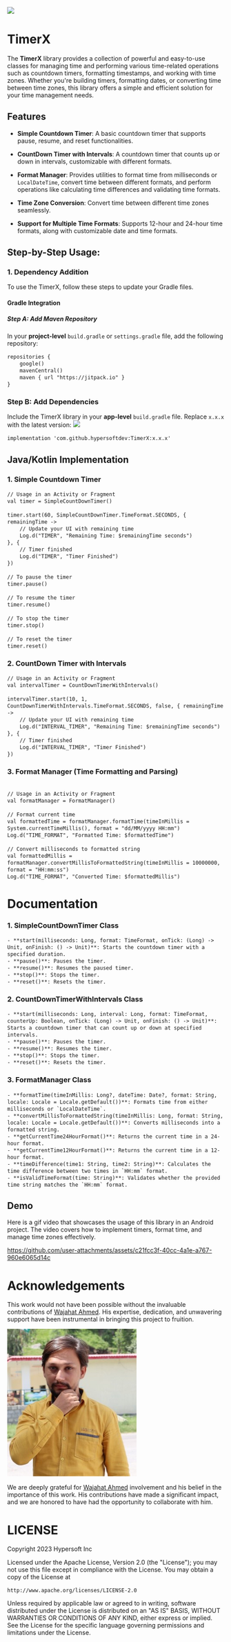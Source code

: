 [![](https://jitpack.io/v/hypersoftdev/TimerX.svg)](https://jitpack.io/#hypersoftdev/TimerX)
# TimerX

The **TimerX** library provides a collection of powerful and easy-to-use classes for managing time and performing various time-related operations such as countdown timers, formatting timestamps, and working with time zones. Whether you're building timers, formatting dates, or converting time between time zones, this library offers a simple and efficient solution for your time management needs.

## Features

- **Simple Countdown Timer**:
  A basic countdown timer that supports pause, resume, and reset functionalities.

- **CountDown Timer with Intervals**:
  A countdown timer that counts up or down in intervals, customizable with different formats.

- **Format Manager**:
  Provides utilities to format time from milliseconds or `LocalDateTime`, convert time between different formats, and perform operations like calculating time differences and validating time formats.

- **Time Zone Conversion**:
  Convert time between different time zones seamlessly.
- **Support for Multiple Time Formats**: Supports 12-hour and 24-hour time formats, along with customizable date and time formats.

## Step-by-Step Usage:

### 1. Dependency Addition

To use the TimerX, follow these steps to update your Gradle files.

#### Gradle Integration

##### Step A: Add Maven Repository
In your **project-level** `build.gradle` or `settings.gradle` file, add the following repository:

```
repositories {
    google()
    mavenCentral()
    maven { url "https://jitpack.io" }
}
```

### Step B: Add Dependencies

Include the TimerX library in your **app-level** `build.gradle` file. Replace `x.x.x` with the latest version: [![](https://jitpack.io/v/hypersoftdev/TimerX.svg)](https://jitpack.io/#hypersoftdev/TimerX)

```
implementation 'com.github.hypersoftdev:TimerX:x.x.x'
```

## Java/Kotlin Implementation

### **1. Simple Countdown Timer**
```
// Usage in an Activity or Fragment
val timer = SimpleCountDownTimer()

timer.start(60, SimpleCountDownTimer.TimeFormat.SECONDS, { remainingTime ->
    // Update your UI with remaining time
    Log.d("TIMER", "Remaining Time: $remainingTime seconds")
}, {
    // Timer finished
    Log.d("TIMER", "Timer Finished")
})

// To pause the timer
timer.pause()

// To resume the timer
timer.resume()

// To stop the timer
timer.stop()

// To reset the timer
timer.reset()
```

### **2. CountDown Timer with Intervals**
```
// Usage in an Activity or Fragment
val intervalTimer = CountDownTimerWithIntervals()

intervalTimer.start(10, 1, CountDownTimerWithIntervals.TimeFormat.SECONDS, false, { remainingTime ->
    // Update your UI with remaining time
    Log.d("INTERVAL_TIMER", "Remaining Time: $remainingTime seconds")
}, {
    // Timer finished
    Log.d("INTERVAL_TIMER", "Timer Finished")
})
```
### **3. Format Manager (Time Formatting and Parsing)**
```

// Usage in an Activity or Fragment
val formatManager = FormatManager()

// Format current time
val formattedTime = formatManager.formatTime(timeInMillis = System.currentTimeMillis(), format = "dd/MM/yyyy HH:mm")
Log.d("TIME_FORMAT", "Formatted Time: $formattedTime")

// Convert milliseconds to formatted string
val formattedMillis = formatManager.convertMillisToFormattedString(timeInMillis = 10000000, format = "HH:mm:ss")
Log.d("TIME_FORMAT", "Converted Time: $formattedMillis")
```

# Documentation

### 1. SimpleCountDownTimer Class
```
- **start(milliseconds: Long, format: TimeFormat, onTick: (Long) -> Unit, onFinish: () -> Unit)**: Starts the countdown timer with a specified duration.
- **pause()**: Pauses the timer.
- **resume()**: Resumes the paused timer.
- **stop()**: Stops the timer.
- **reset()**: Resets the timer.
```
### 2. CountDownTimerWithIntervals Class
```
- **start(milliseconds: Long, interval: Long, format: TimeFormat, counterUp: Boolean, onTick: (Long) -> Unit, onFinish: () -> Unit)**: Starts a countdown timer that can count up or down at specified intervals.
- **pause()**: Pauses the timer.
- **resume()**: Resumes the timer.
- **stop()**: Stops the timer.
- **reset()**: Resets the timer.
```
### 3. FormatManager Class
```
- **formatTime(timeInMillis: Long?, dateTime: Date?, format: String, locale: Locale = Locale.getDefault())**: Formats time from either milliseconds or `LocalDateTime`.
- **convertMillisToFormattedString(timeInMillis: Long, format: String, locale: Locale = Locale.getDefault())**: Converts milliseconds into a formatted string.
- **getCurrentTime24HourFormat()**: Returns the current time in a 24-hour format.
- **getCurrentTime12HourFormat()**: Returns the current time in a 12-hour format.
- **timeDifference(time1: String, time2: String)**: Calculates the time difference between two times in `HH:mm` format.
- **isValidTimeFormat(time: String)**: Validates whether the provided time string matches the `HH:mm` format.

```
## Demo

Here is a gif video that showcases the usage of this library in an Android project. The video covers how to implement timers, format time, and manage time zones effectively.

https://github.com/user-attachments/assets/c21fcc3f-40cc-4a1e-a767-960e6065d14c


# Acknowledgements

This work would not have been possible without the invaluable contributions of [Wajahat Ahmed](https://github.com/AghaTech883). His expertise, dedication, and unwavering support have been instrumental in bringing this project to fruition.

![Profile](https://github.com/hypersoftdev/TimerX/blob/master/screen/profile_image.jpg?raw=true)

We are deeply grateful for [Wajahat Ahmed](https://github.com/AghaTech883) involvement and his belief in the importance of this work. His contributions have made a significant impact, and we are honored to have had the opportunity to collaborate with him.

# LICENSE

Copyright 2023 Hypersoft Inc

Licensed under the Apache License, Version 2.0 (the "License");
you may not use this file except in compliance with the License.
You may obtain a copy of the License at

    http://www.apache.org/licenses/LICENSE-2.0

Unless required by applicable law or agreed to in writing, software
distributed under the License is distributed on an "AS IS" BASIS,
WITHOUT WARRANTIES OR CONDITIONS OF ANY KIND, either express or implied.
See the License for the specific language governing permissions and
limitations under the License.
